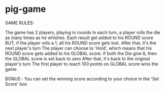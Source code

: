 # pig-game

GAME RULES:

The game has 2 players, playing in rounds
In each turn, a player rolls the die as many times as he whishes. Each result get added to his ROUND score
BUT, if the player rolls a 1, all his ROUND score gets lost. After that, it's the next player's turn
The player can choose to 'Hold', which means that his ROUND score gets added to his GLOBAL score.
If both the Die give 6, then the GLOBAL score is set back to zero
After that, it's back to the original player's turn
The first player to reach 100 points on GLOBAL score wins the game

BONUS : You can set the winning score according to your choice in the 'Set Score' box

